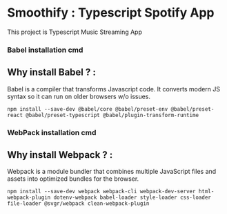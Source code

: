 # Smoothify : Typescript Spotify App

This project is Typescript Music Streaming App

### Babel installation cmd
## Why install Babel ? :

Babel is a compiler that transforms Javascript code. It converts modern JS syntax so it can run on older browsers w/o issues.
```
npm install --save-dev @babel/core @babel/preset-env @babel/preset-react @babel/preset-typescript @babel/plugin-transform-runtime
```

### WebPack installation cmd
## Why install Webpack ? :
Webpack is a module bundler that combines multiple JavaScript files and assets into optimized bundles for the browser.
```
npm install --save-dev webpack webpack-cli webpack-dev-server html-webpack-plugin dotenv-webpack babel-loader style-loader css-loader file-loader @svgr/webpack clean-webpack-plugin
```
